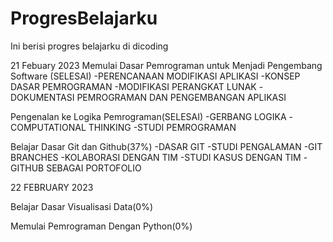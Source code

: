 # ProgresBelajarku
Ini berisi progres belajarku di dicoding 

21 Febuary 2023
Memulai Dasar Pemrograman untuk Menjadi Pengembang Software (SELESAI)
-PERENCANAAN MODIFIKASI APLIKASI
-KONSEP DASAR PEMROGRAMAN
-MODIFIKASI PERANGKAT LUNAK
-DOKUMENTASI PEMROGRAMAN DAN PENGEMBANGAN APLIKASI

Pengenalan ke Logika Pemrograman(SELESAI)
-GERBANG LOGIKA
-COMPUTATIONAL THINKING
-STUDI PEMROGRAMAN

Belajar Dasar Git dan Github(37%)
-DASAR GIT
-STUDI PENGALAMAN
-GIT BRANCHES
-KOLABORASI DENGAN TIM
-STUDI KASUS DENGAN TIM
-GITHUB SEBAGAI PORTOFOLIO



22 FEBRUARY 2023


Belajar Dasar Visualisasi Data(0%)



Memulai Pemrograman Dengan Python(0%)
